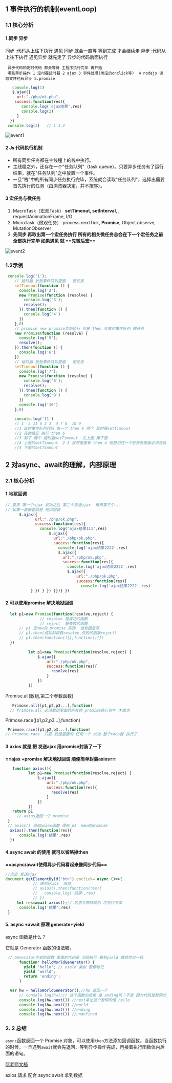## 1 事件执行的机制(eventLoop)

### 1.1 核心分析

#### 1.同步 异步 

 同步  :代码从上往下执行 遇见 同步 就会一直等 等到完成 才会继续走
 异步  :代码从上往下执行 遇见异步 就先走了  异步的代码后面执行

     异步代码和定时代码 都会等待 主程序执行完毕 再开始
     哪些异步操作 1 定时器延时器 2 ajax 3 事件处理(绑定的onclick等)  4 nodejs 读取文件也有异步 5.promise

```js
   console.log(1)
   $.ajax({
     url:"./php/ok.php",
    success:function(res){
       console.log('ajax结果',res)
       console.log(2)
     }
  })
 console.log(3)   // 1 3 2 
```

![event1](../img/event1.png)



#### 2  Js 代码执行机制

- 所有同步任务都在主线程上的栈中执行。
- 主线程之外，还存在一个"任务队列"（task queue）。只要异步任务有了运行结果，就在"任务队列"之中放置一个事件。
- 一旦"栈"中的所有同步任务执行完毕，系统就会读取"任务队列"，选择出需要首先执行的任务（由浏览器决定，并不按序）。

#### 3  宏任务与微任务

1. MacroTask（宏观Task） **setTimeout, setInterval**, , requestAnimationFrame, I/O
2. MicroTask（微观任务） process.nextTick, **Promise**, Object.observe, MutationObserver
3. **先同步 再取出第一个宏任务执行 所有的相关微任务总会在下一个宏任务之前全部执行完毕   如果遇见 就  ==先微后宏==**

![event2](../img/event2.png)

### 1.2示例

```js
 console.log('1');
    // 延时器 放到事件队列里面   宏任务
    setTimeout(function () {
      console.log('2');
      new Promise(function (resolve) {
        console.log('3');
        resolve();
      }).then(function () {
        console.log('4')
      })
    },0)
    // promise new promise立刻执行 但是 then 会放到事件队列 微任务
    new Promise(function (resolve) {
      console.log('5');
      resolve();
    }).then(function () {
      console.log('6')
    })
    // 延时器 放到事件队列里面   宏任务
    setTimeout(function () {
      console.log('7');
      new Promise(function (resolve) {
        console.log('8');
        resolve();
      }).then(function () {
        console.log('9')
      })
      console.log('10')
    },0)
   
    console.log('11')
    // 1  5 11 6 2 3  4 7 8  10 9
    //1 此时事件队列代码 有一个 then 6 两个 延时器setTimeout
    //2 先微后宏 执行 then 6 
    //3 剩下 两个 延时器setTimeout  先上面 再下面
    //4 上面的setTimeout  2 3 虽然里面有 then 4 但是记住一个宏任务里面必须会执行完微任务
    //5 下面的setTimeout
```



## 2 对async、await的理解，内部原理

### 2.1 核心分析

####   1.地狱回调

```js
// 要求 第一个ajax 成功之后 第二个发送ajax  再来第三个....
// 如果一直嵌套就是 地狱回调
      $.ajax({
             url:"./php/ok.php",
             success:function(res){
               console.log('ajax结果111',res)
                   $.ajax({
                     url:"./php/ok.php",
                     success:function(res){
                       console.log('ajax结果2222',res)
                       $.ajax({
                         url:"./php/ok.php",
                         success:function(res){
                           console.log('ajax结果2222',res)
                           $.ajax({
                               url:"./php/ok.php",
                               success:function(res){
                                 console.log('ajax结果2222',res)
           } }) } }) }})} })
```

#### 2.可以使用promise 解决地狱回调

```js
  let p1=new Promise(function(resolve,reject) {
               // resolve 是成功的函数
               // reject  是失败的函数
      // p1 是new的 promise 实例  他有固定写
      // p1.then(成功的函数resolve,失败的函数reject)
      // p1.then(function(){},function(){})
  })
  
          let p1=new Promise(function(resolve,reject) {
              $.ajax({
                  url:"./php/ok.php",
                  success:function(res){
                    resolve(res)
                  }
              })
          })
```

Promise.all(数组,第二个参数函数)

```js
   Primose.all([p1,p2,p3...],function)
  // Primose.all 必须数组里面的所有的 promise执行完毕 才成功 
```

Primose.race([p1,p2,p3...],function)

```js
 Primose.race([p1,p2,p3...],function)
// Primose.race  只要 数组里面的 任何一个 成功 整个race就 执行了
```

#### 3.axios 就是 把 发送ajax 用promise封装了一下

**==ajax +promise  解决地狱回调 顺便简单封装axios==** 

```js
   function axios(){
          let p1=new Promise(function(resolve,reject) {
              $.ajax({
                  url:"./php/ok.php",
                  success:function(res){
                    resolve(res)
                  }
              })
          })
   return p1
     // axios返回一个 promise
 }
 // axios() 调用axios函数 得到 p1  new的promise
  axios().then(function(res){
      console.log('结果',res)
  })
```

#### 4.async  await 的使用  就可以省略掉then 

 **==async/await使得异步代码看起来像同步代码==**

```js
//点击 发送ajax
document.getElementById("btn").onclick= async ()=>{
            // 使用axios  麻烦
            // axios().then(function(res){
            //   console.log('结果',res)
            // })
     let res=await axios();// 这里会等待成功 才执行下面
      console.log('结果',res)
 }
```

#### 5. async +await 原理  generate+yield

async 函数是什么？

它就是 Generator 函数的语法糖。

```js
 // Generator方式的函数 里面的代码是 分段执行 看到yield 就给你分一段
      function* helloWorldGenerator() {
        yield 'hello'; // yield 类似 暂停标记
        yield 'world';
        return 'ending';
      }

  var hw = helloWorldGenerator();//hw 返回一个
      // console.log(hw);// 这个函数的结果 是 ending吗？不是 因为代码是暂停的 是一个暂停标记 指向hello
      console.log(hw.next()) //next拿出这个暂停的值 hello
      console.log(hw.next()) //world
      console.log(hw.next()) //ending
      console.log(hw.next()) //undefined
```

### 2. 2 总结

`async`函数返回一个 Promise 对象，可以使用`then`方法添加回调函数。当函数执行的时候，一旦遇到`await`就会先返回，等到异步操作完成，再接着执行函数体内后面的语句。

[阮老师文档](http://es6.ruanyifeng.com/#docs/async)

 axios 请求 配合 async await  拿到数据



